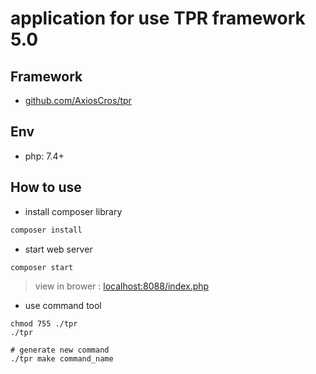 # application for use TPR framework 5.0

## Framework

- [github.com/AxiosCros/tpr](https://github.com/AxiosCros/tpr)

## Env

* php: 7.4+

## How to use

* install composer library

```bash
composer install
```

* start web server

```bash
composer start
```

> view in brower : [localhost:8088/index.php](http://localhost:8088/index.php)

* use command tool

```shell
chmod 755 ./tpr
./tpr

# generate new command
./tpr make command_name
```
